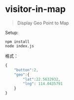 # visitor-in-map

> Display Geo Point to Map


Setup:

```shell
npm install
node index.js
```

格式：

```javascript
{
    "button":2,
    "geo":{
        "lat":22.5632932, 
        "lng": 114.0435791
    }
}
```